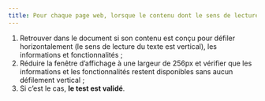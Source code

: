 ```yaml
---
title: Pour chaque page web, lorsque le contenu dont le sens de lecture est vertical est affiché dans une fenêtre réduite à une hauteur de 256px, l’ensemble des informations et des fonctionnalités sont-elles disponibles sans aucun défilement vertical (hors cas particuliers) ?
---
```


1. Retrouver dans le document si son contenu est conçu pour défiler horizontalement (le sens de lecture du texte est vertical), les informations et fonctionnalités ;
2. Réduire la fenêtre d’affichage à une largeur de 256px et vérifier que les informations et les fonctionnalités restent disponibles sans aucun défilement vertical ;
3. Si c’est le cas, **le test est validé**.
